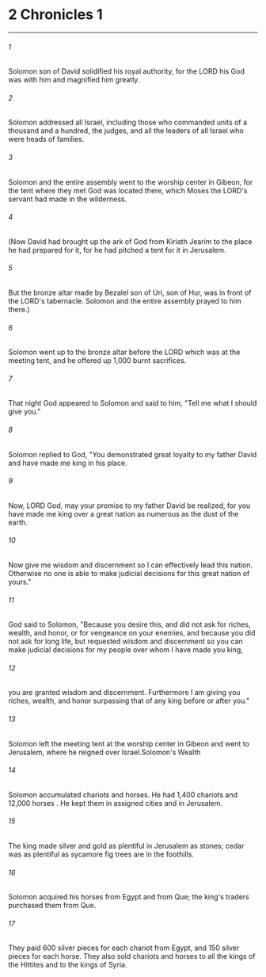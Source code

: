 # 2 Chronicles 1
***



###### 1 
Solomon son of David solidified his royal authority, for the LORD his God was with him and magnified him greatly. 

###### 2 
Solomon addressed all Israel, including those who commanded units of a thousand and a hundred, the judges, and all the leaders of all Israel who were heads of families. 

###### 3 
Solomon and the entire assembly went to the worship center in Gibeon, for the tent where they met God was located there, which Moses the LORD's servant had made in the wilderness. 

###### 4 
(Now David had brought up the ark of God from Kiriath Jearim to the place he had prepared for it, for he had pitched a tent for it in Jerusalem. 

###### 5 
But the bronze altar made by Bezalel son of Uri, son of Hur, was in front of the LORD's tabernacle. Solomon and the entire assembly prayed to him there.) 

###### 6 
Solomon went up to the bronze altar before the LORD which was at the meeting tent, and he offered up 1,000 burnt sacrifices. 

###### 7 
That night God appeared to Solomon and said to him, "Tell me what I should give you." 

###### 8 
Solomon replied to God, "You demonstrated great loyalty to my father David and have made me king in his place. 

###### 9 
Now, LORD God, may your promise to my father David be realized, for you have made me king over a great nation as numerous as the dust of the earth. 

###### 10 
Now give me wisdom and discernment so I can effectively lead this nation. Otherwise no one is able to make judicial decisions for this great nation of yours." 

###### 11 
God said to Solomon, "Because you desire this, and did not ask for riches, wealth, and honor, or for vengeance on your enemies, and because you did not ask for long life, but requested wisdom and discernment so you can make judicial decisions for my people over whom I have made you king, 

###### 12 
you are granted wisdom and discernment. Furthermore I am giving you riches, wealth, and honor surpassing that of any king before or after you." 

###### 13 
Solomon left the meeting tent at the worship center in Gibeon and went to Jerusalem, where he reigned over Israel.Solomon's Wealth 

###### 14 
Solomon accumulated chariots and horses. He had 1,400 chariots and 12,000 horses . He kept them in assigned cities and in Jerusalem. 

###### 15 
The king made silver and gold as plentiful in Jerusalem as stones; cedar was as plentiful as sycamore fig trees are in the foothills. 

###### 16 
Solomon acquired his horses from Egypt and from Que; the king's traders purchased them from Que. 

###### 17 
They paid 600 silver pieces for each chariot from Egypt, and 150 silver pieces for each horse. They also sold chariots and horses to all the kings of the Hittites and to the kings of Syria.
